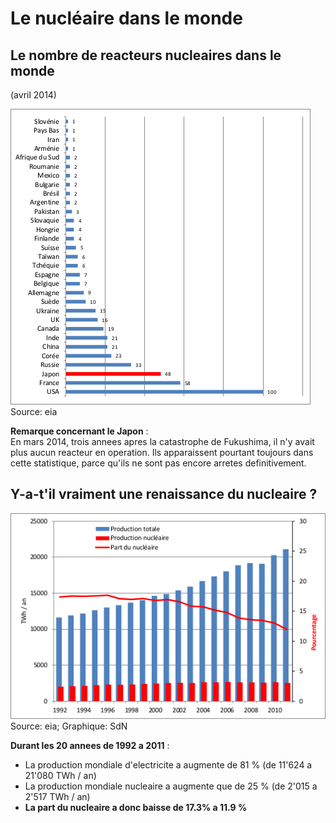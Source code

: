 # Le nucléaire dans le monde

## Le nombre de reacteurs nucleaires dans le monde

(avril 2014)

![Le nombre de reacteurs nucleaires dans le monde](images/nucleaire_dans_le_monde_-_nombre.png)  
Source: eia

**Remarque concernant le Japon** :  
En mars 2014, trois annees apres la catastrophe de Fukushima, il n'y avait
plus aucun reacteur en operation. Ils apparaissent pourtant toujours dans
cette statistique, parce qu'ils ne sont pas encore arretes definitivement.

## Y-a-t'il vraiment une renaissance du nucleaire ?

![Y-a-t'il vraiment une renaissance du nucleaire ?](images/nucleaire_dans_le_monde_-_production.png)  
Source: eia; Graphique: SdN

**Durant les 20 annees de 1992 a 2011** :

  * La production mondiale d'electricite a augmente de 81 % (de 11'624 a 21'080 TWh / an)
  * La production mondiale nucleaire a augmente que de 25 % (de 2'015 a 2'517 TWh / an)
  * **La part du nucleaire a donc baisse de 17.3% a 11.9 %**
